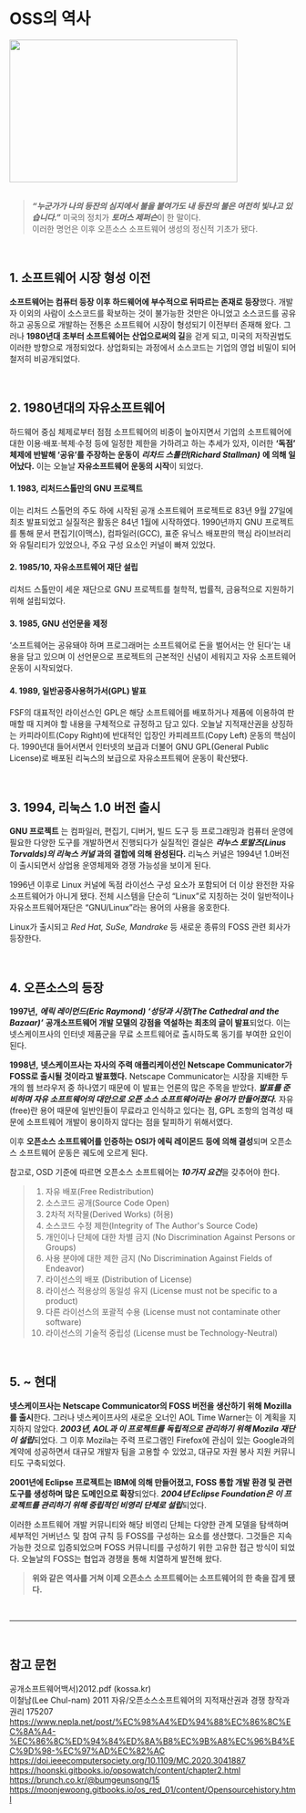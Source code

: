# OSS의 역사

<img src="https://blog.kakaocdn.net/dn/nmhg7/btrnQjDBMAV/u3JzmGzDNCYfG01VX6ovYk/img.png" width="400" height="250"></img>   
<br>
> ***“누군가가 나의 등잔의 심지에서 불을 붙여가도 내 등잔의 불은 여전히 빛나고 있습니다.”*** 미국의 정치가 ***토머스 제퍼슨***이 한 말이다.    
> 이러한 명언은 이후 오픈소스 소프트웨어 생성의 정신적 기초가 됐다.

<br>

## 1. 소프트웨어 시장 형성 이전
**소프트웨어는 컴퓨터 등장 이후 하드웨어에 부수적으로 뒤따르는 존재로 등장**했다. 
개발자 이외의 사람이 소스코드를 확보하는 것이 불가능한 것만은 아니었고 소스코드를 공유하고 공동으로 개발하는 전통은 소프트웨어 시장이 형성되기 이전부터 존재해 왔다.
그러나 **1980년대 초부터 소프트웨어는 산업으로써의 길**을 걷게 되고, 미국의 저작권법도 이러한 방향으로 개정되었다. 
상업화되는 과정에서 소스코드는 기업의 영업 비밀이 되어 철저히 비공개되었다.

<br>

## 2. 1980년대의 자유소프트웨어
하드웨어 중심 체제로부터 점점 소프트웨어의 비중이 높아지면서 기업의 소프트웨어에 대한 이용·배포·복제·수정 등에 일정한 제한을 가하려고 하는 추세가 있자, 
이러한 **‘독점’ 체제에 반발해 ‘공유’를 주장하는 운동이** ***리차드 스톨만(Richard Stallman)*** **에 의해 일어났다.** 
이는 오늘날 **자유소프트웨어 운동의 시작**이 되었다.

#### 1. 1983, 리처드스톨만의 GNU 프로젝트
이는 리처드 스톨먼의 주도 하에 시작된 공개 소프트웨어 프로젝트로 83년 9월 27일에 최초 발표되었고
실질적은 활동은 84년 1월에 시작하였다. 1990년까지 GNU 프로젝트를 통해 문서 편집기(이맥스), 컴파일러(GCC), 표준 유닉스 배포판의 핵심 라이브러리와 유틸리티가 있었으나, 주요 구성 요소인 커널이 빠져 있었다.
#### 2. 1985/10, 자유소프트웨어 재단 설립 
리처드 스톨만이 세운 재단으로 GNU 프로젝트를 철학적, 법률적, 금융적으로 지원하기 위해 설립되었다.
#### 3. 1985, GNU 선언문을 제정
‘소프트웨어는 공유돼야 하며 프로그래머는 소프트웨어로 돈을 벌어서는 안 된다’는 내용을 담고 있으며
이 선언문으로 프로젝트의 근본적인 신념이 세워지고 자유 소프트웨어 운동이 시작되었다.
#### 4. 1989, 일반공중사용허가서(GPL) 발표
FSF의 대표적인 라이선스인 GPL은 해당 소프트웨어를 배포하거나 제품에 이용하여 판매할 때 지켜야 할 내용을 구체적으로 규정하고 담고 있다. 
오늘날 지적재산권을 상징하는 카피라이트(Copy Right)에 반대적인 입장인 카피레프트(Copy Left) 운동의 핵심이다.
1990년대 들어서면서 인터넷의 보급과 더불어 GNU GPL(General Public License)로 배포된 리눅스의 보급으로 자유소프트웨어 운동이 확산됐다.

<br>

## 3. 1994, 리눅스 1.0 버전 출시
**GNU 프로젝트** 는 컴파일러, 편집기, 디버거, 빌드 도구 등 프로그래밍과 컴퓨터 운영에 필요한 다양한 도구를 개발하면서 진행되다가 
실질적인 결실은 ***리누스 토발즈(Linus Torvalds)의 리눅스 커널*** **과의 결합에 의해 완성된다.** 
리눅스 커널은 1994년 1.0버전이 출시되면서 상업용 운영체제와 경쟁 가능성을 보이게 된다.    

1996년 이후로 Linux 커널에 독점 라이선스 구성 요소가 포함되어 더 이상 완전한 자유 소프트웨어가 아니게 됐다. 
전체 시스템을 단순히 “Linux”로 지칭하는 것이 일반적이나 자유소프트웨어재단은 “GNU/Linux”라는 용어의 사용을 옹호한다.  

Linux가 출시되고 *Red Hat, SuSe, Mandrake* 등 새로운 종류의 FOSS 관련 회사가 등장한다. 

<br>

## 4. 오픈소스의 등장
**1997년,** ***에릭 레이먼드(Eric Raymond) ‘성당과 시장(The Cathedral and the Bazaar)’*** **공개소프트웨어 개발 모델의 강점을 역설하는 최초의 글이 발표**되었다. 
이는 넷스케이프사의 인터넷 제품군을 무료 소프트웨어로 출시하도록 동기를 부여한 요인이 된다.

**1998년,** **넷스케이프사는 자사의 주력 애플리케이션인 Netscape Communicator가 FOSS로 출시될 것이라고 발표했다.** 
Netscape Communicator는 시장을 지배한 두 개의 웹 브라우저 중 하나였기 때문에 이 발표는 언론의 많은 주목을 받았다. 
***발표를 준비하며 자유 소프트웨어의 대안으로 오픈 소스 소프트웨어라는 용어가 만들어졌다.***
자유(free)란 용어 때문에 일반인들이 무료라고 인식하고 있다는 점, GPL 조항의 엄격성 때문에 소프트웨어 개발이 용이하지 않다는 점을 탈피하기 위해서였다. 

이후 **오픈소스 소프트웨어를 인증하는 OSI가 에릭 레이몬드 등에 의해 결성**되며 오픈소스 소프트웨어 운동은 궤도에 오르게 된다.    

참고로, OSD 기준에 따르면 오픈소스 소프트웨어는 ***10가지 요건***을 갖추어야 한다. 

> 01. 자유 배포(Free Redistribution) 
> 02. 소스코드 공개(Source Code Open)
> 03. 2차적 저작물(Derived Works) (허용)
> 04. 소스코드 수정 제한(Integrity of The Author's Source Code)
> 05. 개인이나 단체에 대한 차별 금지 (No Discrimination Against Persons or Groups)
> 06. 사용 분야에 대한 제한 금지 (No Discrimination Against Fields of Endeavor)
> 07. 라이선스의 배포 (Distribution of License)
> 08. 라이선스 적용상의 동일성 유지 (License must not be specific to a product)
> 09. 다른 라이선스의 포괄적 수용 (License must not contaminate other software)
> 10. 라이선스의 기술적 중립성 (License must be Technology-Neutral)

<br>

## 5. ~ 현대
**넷스케이프사는 Netscape Communicator의 FOSS 버전을 생산하기 위해 Mozilla를 출시**한다. 그러나 넷스케이프사의 새로운 오너인 AOL Time Warner는 이 계획을 지지하지 않았다. 
***2003년, AOL과 이 프로젝트를 독립적으로 관리하기 위해 Mozila 재단이 설립***되었다. 
그 이후 Mozila는 주력 프로그램인 Firefox에 관심이 있는 Google과의 계약에 성공하면서 대규모 개발자 팀을 고용할 수 있었고, 대규모 자원 봉사 지원 커뮤니티도 구축되었다. 

**2001년에 Eclipse 프로젝트는 IBM에 의해 만들어졌고, FOSS 통합 개발 환경 및 관련 도구를 생성하며 많은 도메인으로 확장**되었다. 
***2004년 Eclipse Foundation은 이 프로젝트를 관리하기 위해 중립적인 비영리 단체로 설립***되었다.    

이러한 소프트웨어 개발 커뮤니티와 해당 비영리 단체는 다양한 관계 모델을 탐색하며 세부적인 거버넌스 및 참여 규칙 등 FOSS를 구성하는 요소를 생산했다. 
그것들은 지속가능한 것으로 입증되었으며 FOSS 커뮤니티를 구성하기 위한 고유한 접근 방식이 되었다. 오늘날의 FOSS는 협업과 경쟁을 통해 치열하게 발전해 왔다.   
> **위와 같은 역사를 거쳐 이제 오픈소스 소프트웨어는 소프트웨어의 한 축을 잡게 됐다.**

<br>
<hr>
<br>

## 참고 문헌

공개소프트웨어백서)2012.pdf (kossa.kr)   
이철남(Lee Chul-nam) 2011 자유/오픈소스소프트웨어의 지적재산권과 경쟁 창작과 권리  175207 
https://www.nepla.net/post/%EC%98%A4%ED%94%88%EC%86%8C%EC%8A%A4-%EC%86%8C%ED%94%84%ED%8A%B8%EC%9B%A8%EC%96%B4%EC%9D%98-%EC%97%AD%EC%82%AC
https://doi.ieeecomputersociety.org/10.1109/MC.2020.3041887
https://hoonski.gitbooks.io/opsowatch/content/chapter2.html
https://brunch.co.kr/@bumgeunsong/15
https://moonjewoong.gitbooks.io/os_red_01/content/Opensourcehistory.html
